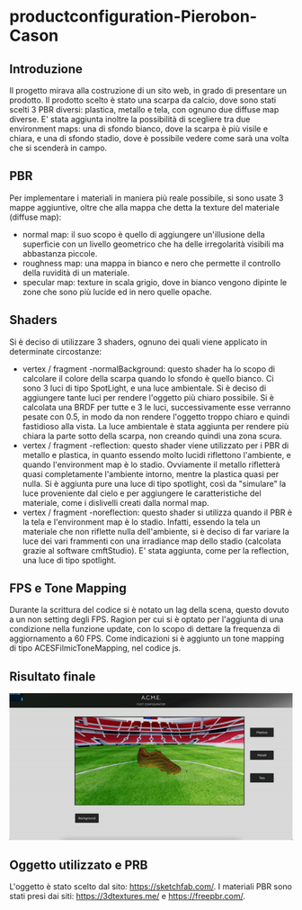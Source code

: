 # productconfiguration-Pierobon-Cason
## Introduzione
Il progetto mirava alla costruzione di un sito web, in grado di presentare un prodotto. 
Il prodotto scelto è stato una scarpa da calcio, dove sono stati scelti 3 PBR diversi: plastica, metallo e tela, con ognuno due diffuse map diverse.
E' stata aggiunta inoltre la possibilità di scegliere tra due environment maps: una di sfondo bianco, dove la scarpa è più visile e chiara, e una di
sfondo stadio, dove è possibile vedere come sarà una volta che si scenderà in campo.
## PBR
Per implementare i materiali in maniera più reale possibile, si sono usate 3 mappe aggiuntive, 
oltre che alla mappa che detta la texture del materiale (diffuse map):
  - normal map: il suo scopo è quello di aggiungere un'illusione della superficie con un livello 
  geometrico che ha delle irregolarità visibili ma abbastanza piccole.
  - roughness map: una mappa in bianco e nero che permette il controllo della ruvidità di un materiale. 
  - specular map: texture in scala grigio, dove in bianco vengono dipinte le zone che sono più lucide ed in nero quelle opache.
## Shaders
Si è deciso di utilizzare 3 shaders, ognuno dei quali viene applicato in determinate circostanze:
  - vertex / fragment -normalBackground: questo shader ha lo scopo di calcolare il colore della scarpa quando lo sfondo è quello bianco. Ci sono 3 luci di tipo 
  SpotLight, e una luce ambientale. Si è deciso di aggiungere tante luci per rendere l'oggetto più chiaro possibile. Si è calcolata una BRDF 
  per tutte e 3 le luci, successivamente esse verranno pesate con 0.5, in modo da non rendere l'oggetto troppo chiaro e quindi fastidioso alla vista. 
  La luce ambientale è stata aggiunta per rendere più chiara la parte sotto della scarpa, non creando quindi una zona scura.
  - vertex / fragment -reflection: questo shader viene utilizzato per i PBR di metallo e plastica, in quanto essendo molto lucidi riflettono l'ambiente, e quando
  l'environment map è lo stadio.
  Ovviamente il metallo rifletterà quasi completamente l'ambiente intorno, mentre la plastica quasi per nulla. Si è aggiunta pure una luce di tipo spotlight, 
  così da "simulare" la luce proveniente dal cielo e per aggiungere le caratteristiche del materiale, come i dislivelli creati dalla normal map.
  - vertex / fragment -noreflection: questo shader si utilizza quando il PBR è la tela e l'environment map è lo stadio. Infatti, essendo la tela un materiale
  che non riflette nulla dell'ambiente, si è deciso di far variare la luce dei vari frammenti con una irradiance map dello stadio 
  (calcolata grazie al software cmftStudio). E' stata aggiunta, come per la reflection, una luce di tipo spotlight. 
## FPS e Tone Mapping
Durante la scrittura del codice si è notato un lag della scena, questo dovuto a un non setting degli FPS. Ragion per cui si è optato per l'aggiunta di
una condizione nella funzione update, con lo scopo di dettare la frequenza di aggiornamento a 60 FPS.
Come indicazioni si è aggiunto un tone mapping di tipo ACESFilmicToneMapping, nel codice js. 
## Risultato finale
![](risultatoFinale.gif)
## Oggetto utilizzato e PRB
L'oggetto è stato scelto dal sito: https://sketchfab.com/.
I materiali PBR sono stati presi dai siti: https://3dtextures.me/ e https://freepbr.com/.
